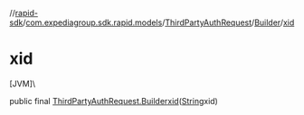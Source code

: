 //[rapid-sdk](../../../../index.md)/[com.expediagroup.sdk.rapid.models](../../index.md)/[ThirdPartyAuthRequest](../index.md)/[Builder](index.md)/[xid](xid.md)

# xid

[JVM]\

public final [ThirdPartyAuthRequest.Builder](index.md)[xid](xid.md)([String](https://docs.oracle.com/javase/8/docs/api/java/lang/String.html)xid)

